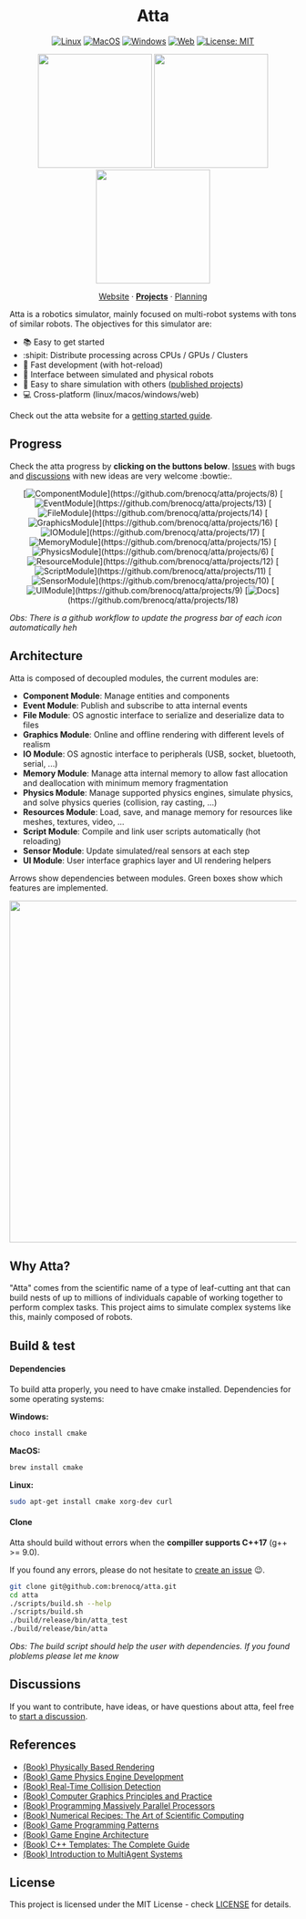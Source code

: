 <div align="center">
  <h1>Atta</h1>
  <div>

[![Linux](https://github.com/Brenocq/Atta/actions/workflows/linux.yml/badge.svg)](https://github.com/Brenocq/Atta/actions/workflows/linux.yml)
[![MacOS](https://github.com/Brenocq/Atta/actions/workflows/macos.yml/badge.svg)](https://github.com/Brenocq/Atta/actions/workflows/macos.yml)
[![Windows](https://github.com/Brenocq/Atta/actions/workflows/windows.yml/badge.svg)](https://github.com/Brenocq/Atta/actions/workflows/windows.yml)
[![Web](https://github.com/brenocq/atta/actions/workflows/web.yml/badge.svg)](https://github.com/brenocq/atta/actions/workflows/web.yml)
[![License: MIT](https://img.shields.io/badge/License-MIT-blue.svg)](LICENSE)

  </div>

  <div>
    <a href="https://github.com/brenocq-atta/robotic-arm-ga"><img src="https://storage.googleapis.com/atta-images/docs/robotic-arm-ga/robotic-arm-ga.gif" height="200"></a>
    <a href="https://github.com/brenocq-atta/boids"><img src="https://storage.googleapis.com/atta-images/docs/boids/boids-basic.gif" height="200"></a>
    <a href="https://github.com/brenocq-atta/bee-hive-finding"><img src="https://storage.googleapis.com/atta-images/docs/bee-hive-finding/bee-hive-finding.gif" height="200"></a>
  </div>

  [Website](https://atta.brenocq.com) · [**Projects**](https://atta.brenocq.com/projects) · [Planning](https://github.com/users/brenocq/projects/14)
</div>


Atta is a robotics simulator, mainly focused on multi-robot systems with tons of similar robots. The objectives for this simulator are:
  - :books: Easy to get started
  - :shipit: Distribute processing across CPUs / GPUs / Clusters
  - :running: Fast development (with hot-reload)
  - :electric_plug: Interface between simulated and physical robots
  - :open_file_folder: Easy to share simulation with others ([published projects](https://atta.brenocq.com/projects))
  - :computer: Cross-platform (linux/macos/windows/web)

Check out the atta website for a [getting started guide](https://atta.brenocq.com/docs).

## Progress
Check the atta progress by **clicking on the buttons below**. [Issues](https://github.com/brenocq/atta/issues) with bugs and [discussions](https://github.com/brenocq/atta/discussions) with new ideas are very welcome :bowtie:.

<div align="center">

[![ComponentModule](https://storage.googleapis.com/atta-images/main/component_system_button_github_progress.png?)](https://github.com/brenocq/atta/projects/8)
[![EventModule](https://storage.googleapis.com/atta-images/main/event_system_button_github_progress.png?)](https://github.com/brenocq/atta/projects/13)
[![FileModule](https://storage.googleapis.com/atta-images/main/file_system_button_github_progress.png?)](https://github.com/brenocq/atta/projects/14)
[![GraphicsModule](https://storage.googleapis.com/atta-images/main/graphics_system_button_github_progress.png?)](https://github.com/brenocq/atta/projects/16)
[![IOModule](https://storage.googleapis.com/atta-images/main/io_system_button_github_progress.png?)](https://github.com/brenocq/atta/projects/17)
[![MemoryModule](https://storage.googleapis.com/atta-images/main/memory_system_button_github_progress.png?)](https://github.com/brenocq/atta/projects/15)
[![PhysicsModule](https://storage.googleapis.com/atta-images/main/physics_system_button_github_progress.png?)](https://github.com/brenocq/atta/projects/6)
[![ResourceModule](https://storage.googleapis.com/atta-images/main/resource_system_button_github_progress.png?)](https://github.com/brenocq/atta/projects/12)
[![ScriptModule](https://storage.googleapis.com/atta-images/main/script_system_button_github_progress.png?)](https://github.com/brenocq/atta/projects/11)
[![SensorModule](https://storage.googleapis.com/atta-images/main/sensor_system_button_github_progress.png?)](https://github.com/brenocq/atta/projects/10)
[![UIModule](https://storage.googleapis.com/atta-images/main/ui_system_button_github_progress.png?)](https://github.com/brenocq/atta/projects/9)
[![Docs](https://storage.googleapis.com/atta-images/main/docs_button_github_progress.png?)](https://github.com/brenocq/atta/projects/18)

</div>

_Obs: There is a github workflow to update the progress bar of each icon automatically heh_

## Architecture
Atta is composed of decoupled modules, the current modules are:

- **Component Module**: Manage entities and components
- **Event Module**: Publish and subscribe to atta internal events
- **File Module**: OS agnostic interface to serialize and deserialize data to files
- **Graphics Module**: Online and offline rendering with different levels of realism
- **IO Module**:  OS agnostic interface to peripherals (USB, socket, bluetooth, serial, ...)
- **Memory Module**: Manage atta internal memory to allow fast allocation and deallocation with minimum memory fragmentation
- **Physics Module**: Manage supported physics engines, simulate physics, and solve physics queries (collision, ray casting, ...)
- **Resources Module**: Load, save, and manage memory for resources like meshes, textures, video, ...
- **Script Module**: Compile and link user scripts automatically (hot reloading)
- **Sensor Module**: Update simulated/real sensors at each step
- **UI Module**: User interface graphics layer and UI rendering helpers

Arrows show dependencies between modules. Green boxes show which features are implemented.
<p align="center">
 <img src="https://storage.googleapis.com/atta-images/main/arch-2022-09-17.png" height="600">
</p>

## Why Atta?
"Atta" comes from the scientific name of a type of leaf-cutting ant that can build nests of up to millions of individuals capable of working together to perform complex tasks.
This project aims to simulate complex systems like this, mainly composed of robots.

## Build & test
#### Dependencies
To build atta properly, you need to have cmake installed.
Dependencies for some operating systems:

**Windows:**
```bash
choco install cmake
```

**MacOS:**
```bash
brew install cmake
```

**Linux:**
```bash
sudo apt-get install cmake xorg-dev curl
```

#### Clone
Atta should build without errors when the **compiller supports C++17** (g++ >= 9.0).

If you found any errors, please do not hesitate to [create an issue](https://github.com/brenocq/atta/issues/new?assignees=brenocq&labels=fix&template=bug_report.md&title=) :wink:.

```bash
git clone git@github.com:brenocq/atta.git
cd atta
./scripts/build.sh --help
./scripts/build.sh
./build/release/bin/atta_test
./build/release/bin/atta
```

_Obs: The build script should help the user with dependencies. If you found ploblems please let me know_

## Discussions
If you want to contribute, have ideas, or have questions about atta, feel free to [start a discussion](https://github.com/brenocq/atta/discussions).

## References
- [(Book) Physically Based Rendering](http://www.pbr-book.org/)
- [(Book) Game Physics Engine Development](https://www.amazon.com/Game-Physics-Engine-Development-Commercial-Grade/dp/0123819768)
- [(Book) Real-Time Collision Detection](https://www.amazon.com/Real-Time-Collision-Detection-Interactive-Technology/dp/1558607323)
- [(Book) Computer Graphics Principles and Practice](http://cgpp.net/about.xml)
- [(Book) Programming Massively Parallel Processors](https://www.amazon.com/Programming-Massively-Parallel-Processors-Hands/dp/0128119861)
- [(Book) Numerical Recipes: The Art of Scientific Computing](http://numerical.recipes/com/storefront.html)
- [(Book) Game Programming Patterns](https://gameprogrammingpatterns.com)
- [(Book) Game Engine Architecture](https://www.gameenginebook.com)
- [(Book) C++ Templates: The Complete Guide](http://www.tmplbook.com)
- [(Book) Introduction to MultiAgent Systems](https://www.amazon.com/Introduction-MultiAgent-Systems-Michael-Wooldridge/dp/0470519460)

## License
This project is licensed under the MIT License - check [LICENSE](LICENSE) for details.
